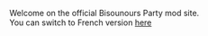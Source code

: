 Welcome on the official Bisounours Party mod site.  
You can switch to French version [here](switch_lang.html)
